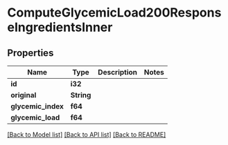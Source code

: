 # ComputeGlycemicLoad200ResponseIngredientsInner

## Properties

Name | Type | Description | Notes
------------ | ------------- | ------------- | -------------
**id** | **i32** |  | 
**original** | **String** |  | 
**glycemic_index** | **f64** |  | 
**glycemic_load** | **f64** |  | 

[[Back to Model list]](../README.md#documentation-for-models) [[Back to API list]](../README.md#documentation-for-api-endpoints) [[Back to README]](../README.md)


